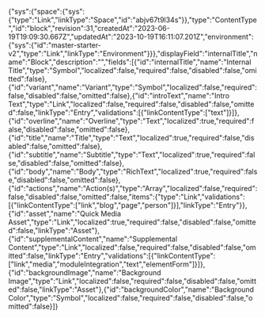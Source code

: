 {"sys":{"space":{"sys":{"type":"Link","linkType":"Space","id":"abjv67t9l34s"}},"type":"ContentType","id":"block","revision":31,"createdAt":"2023-06-19T19:09:30.667Z","updatedAt":"2023-10-19T16:11:07.201Z","environment":{"sys":{"id":"master-starter-v2","type":"Link","linkType":"Environment"}}},"displayField":"internalTitle","name":"Block","description":"","fields":[{"id":"internalTitle","name":"Internal Title","type":"Symbol","localized":false,"required":false,"disabled":false,"omitted":false},{"id":"variant","name":"Variant","type":"Symbol","localized":false,"required":false,"disabled":false,"omitted":false},{"id":"introText","name":"Intro Text","type":"Link","localized":false,"required":false,"disabled":false,"omitted":false,"linkType":"Entry","validations":[{"linkContentType":["text"]}]},{"id":"overline","name":"Overline","type":"Text","localized":true,"required":false,"disabled":false,"omitted":false},{"id":"title","name":"Title","type":"Text","localized":true,"required":false,"disabled":false,"omitted":false},{"id":"subtitle","name":"Subtitle","type":"Text","localized":true,"required":false,"disabled":false,"omitted":false},{"id":"body","name":"Body","type":"RichText","localized":true,"required":false,"disabled":false,"omitted":false},{"id":"actions","name":"Action(s)","type":"Array","localized":false,"required":false,"disabled":false,"omitted":false,"items":{"type":"Link","validations":[{"linkContentType":["link","blog","page","person"]}],"linkType":"Entry"}},{"id":"asset","name":"Quick Media Asset","type":"Link","localized":true,"required":false,"disabled":false,"omitted":false,"linkType":"Asset"},{"id":"supplementalContent","name":"Supplemental Content","type":"Link","localized":false,"required":false,"disabled":false,"omitted":false,"linkType":"Entry","validations":[{"linkContentType":["link","media","moduleIntegration","text","elementForm"]}]},{"id":"backgroundImage","name":"Background Image","type":"Link","localized":false,"required":false,"disabled":false,"omitted":false,"linkType":"Asset"},{"id":"backgroundColor","name":"Background Color","type":"Symbol","localized":false,"required":false,"disabled":false,"omitted":false}]}
